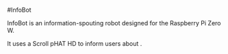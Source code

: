 #InfoBot

InfoBot is an information-spouting robot designed for the Raspberry Pi Zero W.

It uses a Scroll pHAT HD to inform users about .

